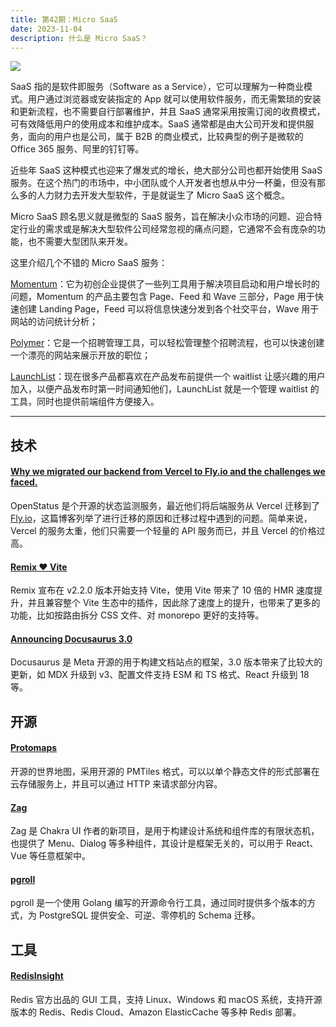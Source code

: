 ```yaml
---
title: 第42期：Micro SaaS
date: 2023-11-04
description: 什么是 Micro SaaS？
---
```


![](/static/weekly/issue-42-cover.jpg)

SaaS 指的是软件即服务（Software as a Service），它可以理解为一种商业模式。用户通过浏览器或安装指定的 App 就可以使用软件服务，而无需繁琐的安装和更新流程，也不需要自行部署维护，并且 SaaS 通常采用按需订阅的收费模式，可有效降低用户的使用成本和维护成本。SaaS 通常都是由大公司开发和提供服务，面向的用户也是公司，属于 B2B 的商业模式，比较典型的例子是微软的 Office 365 服务、阿里的钉钉等。

近些年 SaaS 这种模式也迎来了爆发式的增长，绝大部分公司也都开始使用 SaaS 服务。在这个热门的市场中，中小团队或个人开发者也想从中分一杯羹，但没有那么多的人力财力去开发大型软件，于是就诞生了 Micro SaaS 这个概念。

Micro SaaS 顾名思义就是微型的 SaaS 服务，旨在解决小众市场的问题、迎合特定行业的需求或是解决大型软件公司经常忽视的痛点问题，它通常不会有庞杂的功能，也不需要大型团队来开发。

这里介绍几个不错的 Micro SaaS 服务：

[Momentum](https://mmntm.build)：它为初创企业提供了一些列工具用于解决项目启动和用户增长时的问题，Momentum 的产品主要包含 Page、Feed 和 Wave 三部分，Page 用于快速创建 Landing Page，Feed 可以将信息快速分发到各个社交平台，Wave 用于网站的访问统计分析；

[Polymer](https://www.polymer.co)：它是一个招聘管理工具，可以轻松管理整个招聘流程，也可以快速创建一个漂亮的网站来展示开放的职位；

[LaunchList](https://getlaunchlist.com)：现在很多产品都喜欢在产品发布前提供一个 waitlist 让感兴趣的用户加入，以便产品发布时第一时间通知他们，LaunchList 就是一个管理 waitlist 的工具，同时也提供前端组件方便接入。

<hr />

## 技术

#### [Why we migrated our backend from Vercel to Fly.io and the challenges we faced.](https://www.openstatus.dev/blog/migration-backend-from-vercel-to-fly)

OpenStatus 是个开源的状态监测服务，最近他们将后端服务从 Vercel 迁移到了 [Fly.io](http://Fly.io)，这篇博客列举了进行迁移的原因和迁移过程中遇到的问题。简单来说，Vercel 的服务太重，他们只需要一个轻量的 API 服务而已，并且 Vercel 的价格过高。

#### [Remix ❤️ Vite](https://remix.run/blog/remix-heart-vite)

Remix 宣布在 v2.2.0 版本开始支持 Vite，使用 Vite 带来了 10 倍的 HMR 速度提升，并且兼容整个 Vite 生态中的插件，因此除了速度上的提升，也带来了更多的功能，比如按路由拆分 CSS 文件、对 monorepo 更好的支持等。

#### [Announcing Docusaurus 3.0](https://docusaurus.io/blog/releases/3.0)

Docusaurus 是 Meta 开源的用于构建文档站点的框架，3.0 版本带来了比较大的更新，如 MDX 升级到 v3、配置文件支持 ESM 和 TS 格式、React 升级到 18 等。

## 开源

#### [Protomaps](https://protomaps.com/)

开源的世界地图，采用开源的 PMTiles 格式，可以以单个静态文件的形式部署在云存储服务上，并且可以通过 HTTP 来请求部分内容。

#### [Zag](https://github.com/chakra-ui/zag)

Zag 是 Chakra UI 作者的新项目，是用于构建设计系统和组件库的有限状态机，也提供了 Menu、Dialog 等多种组件，其设计是框架无关的，可以用于 React、Vue 等任意框架中。

#### [pgroll](https://github.com/xataio/pgroll)

pgroll 是一个使用 Golang 编写的开源命令行工具，通过同时提供多个版本的方式，为 PostgreSQL 提供安全、可逆、零停机的 Schema 迁移。

## 工具

#### [RedisInsight](https://redis.com/redis-enterprise/redis-insight/)

Redis 官方出品的 GUI 工具，支持 Linux、Windows 和 macOS 系统，支持开源版本的 Redis、Redis Cloud、Amazon ElasticCache 等多种 Redis 部署。
